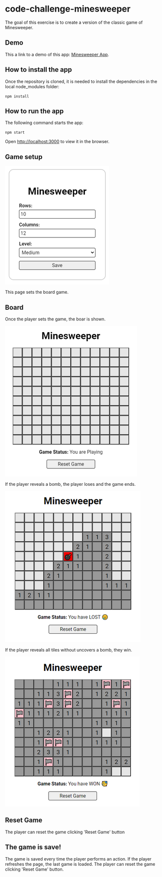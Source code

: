 # code-challenge-minesweeper

The goal of this exercise is to create a version of the classic game of Minesweeper.

## Demo

This a link to a demo of this app: [Minesweeper App](https://panglat.github.io/code-challenge-minesweeper/).

## How to install the app

Once the repository is cloned, it is needed to install the dependencies in the local node_modules folder:

`npm install`

## How to run the app

The following command starts the app:

`npm start`

Open [http://localhost:3000](http://localhost:3000) to view it in the browser.

## Game setup

![GameSetup](docs/images/01_page_setup.png 'Game Setup')

This page sets the board game.

## Board

Once the player sets the game, the boar is shown.

![Board](docs/images/02_board.png 'Game board ready to play')

If the player reveals a bomb, the player loses and the game ends.

![Board](docs/images/03_lost.png 'The player has lost')

If the player reveals all tiles without uncovers a bomb, they win.

![Board](docs/images/04_won.png 'The player has won')

## Reset Game
The player can reset the game clicking 'Reset Game' button

## The game is save!
The game is saved every time the player performs an action. If the player refreshes the page, the last game is loaded. The player can reset the game clicking 'Reset Game' button.
